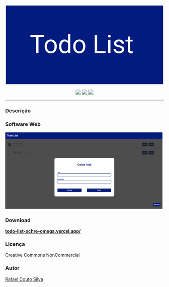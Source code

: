 <p align="center">
   <img src="./assets/readme/logo.png"> 
</p>
<p align="center">
<span>
    <img src="https://img.shields.io/badge/React-20232A?style=for-the-badge&logo=react&logoColor=61DAFB">
    <a href="./LICENSE">
        <img src="https://img.shields.io/badge/licença-CCNC-20232A?style=for-the-badge&logoColor=61DAFB">
    </a>
    <img src="https://img.shields.io/badge/mantido-sim-20232A?style=for-the-badge&logoColor=61DAFB">
</span>
</p>
<hr></hr>
<h3>Descrição</h3>
<p>
    
</p>
<h3>Software Web</h3>
<p>
<img src="./assets/readme/screen.png" width="500">
</p>
<h3>Download</h3>
<a href="https://todo-list-ochre-omega.vercel.app/">
    <strong>
        <p>todo-list-ochre-omega.vercel.app/</p>
    </strong>
</a>
<h3>Licença</h3>
<p>Creative Commons NonCommercial</p>
<h3>Autor</h3>
<a href="https://www.linkedin.com/in/rafa-couto/"> 
    <p>Rafael Couto Silva</p>
</a>

